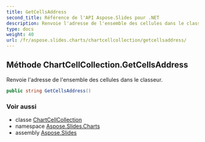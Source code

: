 ```yaml
---
title: GetCellsAddress
second_title: Référence de l'API Aspose.Slides pour .NET
description: Renvoie l'adresse de l'ensemble des cellules dans le classeur.
type: docs
weight: 40
url: /fr/aspose.slides.charts/chartcellcollection/getcellsaddress/
---
```


## Méthode ChartCellCollection.GetCellsAddress

Renvoie l'adresse de l'ensemble des cellules dans le classeur.

```csharp
public string GetCellsAddress()
```

### Voir aussi

* classe [ChartCellCollection](../../chartcellcollection)
* namespace [Aspose.Slides.Charts](../../chartcellcollection)
* assembly [Aspose.Slides](../../../)

<!-- NE PAS MODIFIER : généré par xmldocmd pour Aspose.Slides.dll -->